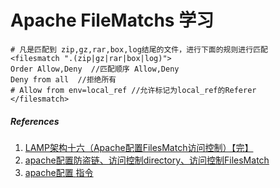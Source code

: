 # Apache FileMatchs 学习


```
# 凡是匹配到 zip,gz,rar,box,log结尾的文件，进行下面的规则进行匹配
<filesmatch ".(zip|gz|rar|box|log)"> 
Order Allow,Deny  //匹配顺序 Allow,Deny
Deny from all  //拒绝所有
# Allow from env=local_ref //允许标记为local_ref的Referer
</filesmatch>
```


##### References
1. [LAMP架构十六（Apache配置FilesMatch访问控制）【完】](https://blog.csdn.net/sj349781478/article/details/84718409)
2. [apache配置防盗链、访问控制directory、访问控制FilesMatch](https://blog.51cto.com/10941098/2155452)
3. [apache配置<Files> <FilesMatch> <Location><LocationMatch>指令](https://www.cnblogs.com/jishume/articles/2079697.html)